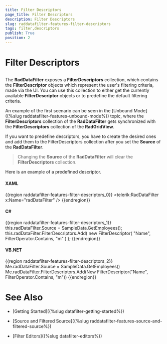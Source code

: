 ```yaml
---
title: Filter Descriptors
page_title: Filter Descriptors
description: Filter Descriptors
slug: raddatafilter-features-filter-descriptors
tags: filter,descriptors
publish: True
position: 2
---
```


# Filter Descriptors



## 

The __RadDataFilter__ exposes a __FilterDescriptors__ collection, which contains the __FilterDescriptor__ objects which represent the user's filtering criteria, made via the UI. You can use this collection to either get the currently available __FilterDescriptor__ objects or to predefine the default filtering criteria. 

An example of the first scenario can be seen in the [Unbound Mode]({%slug raddatafilter-features-unbound-mode%}) topic, where the __FilterDescriptors__ collection of the __RadDataFilter__ gets synchronized with the __FilterDescriptors__ collection of the __RadGridView__.

If you want to predefine descriptors, you have to create the desired ones and add them to the FilterDescriptors collection after you set the __Source__ of the __RadDataFilter__.

>Changing the __Source__ of the __RadDataFilter__ will clear the __FilterDescriptors__ collection.

Here is an example of a predefined descriptor.

#### __XAML__

{{region raddatafilter-features-filter-descriptors_0}}
	<telerik:RadDataFilter x:Name="radDataFilter" />
	{{endregion}}



#### __C#__

{{region raddatafilter-features-filter-descriptors_1}}
	this.radDataFilter.Source = SampleData.GetEmployees();
	this.radDataFilter.FilterDescriptors.Add( new FilterDescriptor( "Name", FilterOperator.Contains, "m" ) );
	{{endregion}}



#### __VB.NET__

{{region raddatafilter-features-filter-descriptors_2}}
	Me.radDataFilter.Source = SampleData.GetEmployees()
	Me.radDataFilter.FilterDescriptors.Add(New FilterDescriptor("Name", FilterOperator.Contains, "m"))
	{{endregion}}



# See Also

 * [Getting Started]({%slug datafilter-getting-started%})

 * [Source and Filtered Source]({%slug raddatafilter-features-source-and-filtered-source%})

 * [Filter Editors]({%slug datafilter-editors%})
